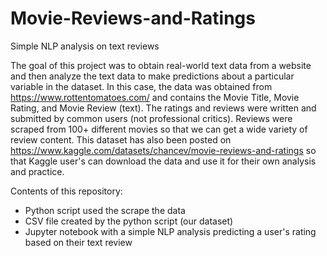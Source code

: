 # Movie-Reviews-and-Ratings
Simple NLP analysis on text reviews

The goal of this project was to obtain real-world text data from a website and then analyze the text data to make predictions about a particular variable in the dataset. In this case, the data was obtained from https://www.rottentomatoes.com/ and contains the Movie Title, Movie Rating, and Movie Review (text). The ratings and reviews were written and submitted by common users (not professional critics). Reviews were scraped from 100+ different movies so that we can get a wide variety of review content. This dataset has also been posted on https://www.kaggle.com/datasets/chancev/movie-reviews-and-ratings so that Kaggle user's can download the data and use it for their own analysis and practice.

Contents of this repository:

* Python script used the scrape the data
* CSV file created by the python script (our dataset)
* Jupyter notebook with a simple NLP analysis predicting a user's rating based on their text review

